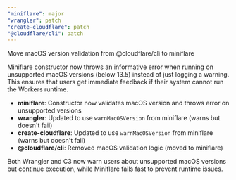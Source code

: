```yaml
---
"miniflare": major
"wrangler": patch
"create-cloudflare": patch
"@cloudflare/cli": patch
---
```


Move macOS version validation from @cloudflare/cli to miniflare

Miniflare constructor now throws an informative error when running on unsupported macOS versions (below 13.5) instead of just logging a warning. This ensures that users get immediate feedback if their system cannot run the Workers runtime.

- **miniflare**: Constructor now validates macOS version and throws error on unsupported versions
- **wrangler**: Updated to use `warnMacOSVersion` from miniflare (warns but doesn't fail)
- **create-cloudflare**: Updated to use `warnMacOSVersion` from miniflare (warns but doesn't fail)
- **@cloudflare/cli**: Removed macOS validation logic (moved to miniflare)

Both Wrangler and C3 now warn users about unsupported macOS versions but continue execution, while Miniflare fails fast to prevent runtime issues.
